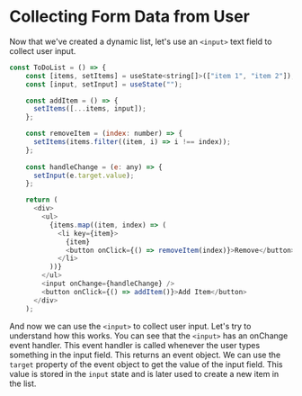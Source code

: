 # Collecting Form Data from User

Now that we've created a dynamic list, let's use an `<input>` text field to collect user input.

```js
const ToDoList = () => {
    const [items, setItems] = useState<string[]>(["item 1", "item 2"]);
    const [input, setInput] = useState("");

    const addItem = () => {
      setItems([...items, input]);
    };

    const removeItem = (index: number) => {
      setItems(items.filter((item, i) => i !== index));
    };
    
    const handleChange = (e: any) => {
      setInput(e.target.value);
    };

    return (
      <div>
        <ul>
          {items.map((item, index) => (
            <li key={item}>
              {item}
              <button onClick={() => removeItem(index)}>Remove</button>
            </li>
          ))}
        </ul>
        <input onChange={handleChange} />
        <button onClick={() => addItem()}>Add Item</button>
      </div>
    );
```

And now we can use the `<input>` to collect user input. Let's try to understand how this works. You can see that the `<input>` has an onChange event handler. This event handler is called whenever the user types something in the input field. This returns an event object. We can use the `target` property of the event object to get the value of the input field. This value is stored in the `input` state and is later used to create a new item in the list.

